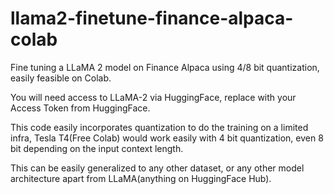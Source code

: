 # llama2-finetune-finance-alpaca-colab
Fine tuning a LLaMA 2 model on Finance Alpaca using 4/8 bit quantization, easily feasible on Colab.

You will need access to LLaMA-2 via HuggingFace, replace <YOUR API TOKEN> with your Access Token from HuggingFace.

This code easily incorporates quantization to do the training on a limited infra, Tesla T4(Free Colab) would work easily with 4 bit quantization, even 8 bit depending on the input context length. 

This can be easily generalized to any other dataset, or any other model architecture apart from LLaMA(anything on HuggingFace Hub).
